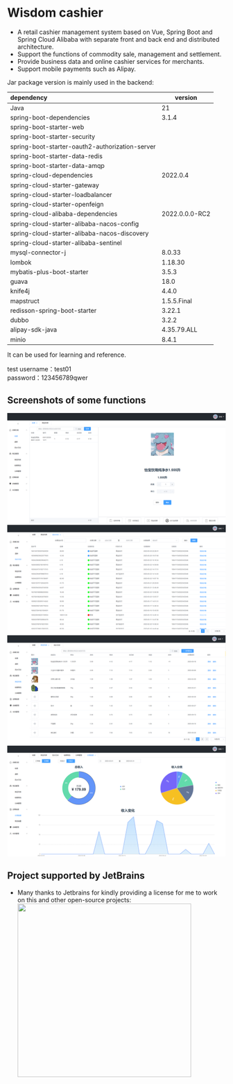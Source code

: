 # Wisdom cashier
- A retail cashier management system based on Vue, Spring Boot and Spring Cloud Alibaba with separate front and back end and distributed architecture.
- Support the functions of commodity sale, management and settlement.
- Provide business data and online cashier services for merchants.
- Support mobile payments such as Alipay.

Jar package version is mainly used in the backend:

| dependency                                      | version        |
|:------------------------------------------------|----------------|
| Java                                            | 21             |
| spring-boot-dependencies                        | 3.1.4          |
| spring-boot-starter-web                         |                |
| spring-boot-starter-security                    |                |
| spring-boot-starter-oauth2-authorization-server |                |
| spring-boot-starter-data-redis                  |                |
| spring-boot-starter-data-amqp                   |                |
| spring-cloud-dependencies                       | 2022.0.4       |
| spring-cloud-starter-gateway                    |                |
| spring-cloud-starter-loadbalancer               |                |
| spring-cloud-starter-openfeign                  |                |
| spring-cloud-alibaba-dependencies               | 2022.0.0.0-RC2 |
| spring-cloud-starter-alibaba-nacos-config       |                |
| spring-cloud-starter-alibaba-nacos-discovery    |                |
| spring-cloud-starter-alibaba-sentinel           |                |
| mysql-connector-j                               | 8.0.33         |
| lombok                                          | 1.18.30        |
| mybatis-plus-boot-starter                       | 3.5.3          |
| guava                                           | 18.0           |
| knife4j                                         | 4.4.0          |
| mapstruct                                       | 1.5.5.Final    |
| redisson-spring-boot-starter                    | 3.22.1         |
| dubbo                                           | 3.2.2          |
| alipay-sdk-java                                 | 4.35.79.ALL    |
| minio                                           | 8.4.1          |

It can be used for learning and reference.



test username：test01\
password：123456789qwer



## Screenshots of some functions

![img.png](img.png)
![img_1.png](img_1.png)
![img_2.png](img_2.png)
![img_3.png](img_3.png)



## Project supported by JetBrains

- Many thanks to Jetbrains for kindly providing a license for me to work on this and other open-source projects:
  <img height="400" src="https://camo.githubusercontent.com/815ee6b83c8949f0037d19e10ad06da29a2c00dfec546cb26cd35f11895c66fa/68747470733a2f2f7265736f75726365732e6a6574627261696e732e636f6d2f73746f726167652f70726f64756374732f636f6d70616e792f6272616e642f6c6f676f732f6a625f6265616d2e706e67" width="400"/>

